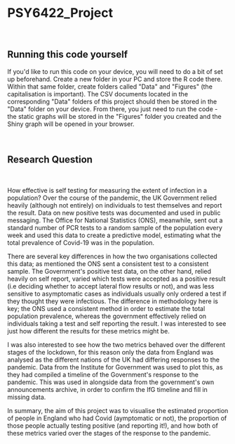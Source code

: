 # PSY6422_Project

&nbsp;

## Running this code yourself

If you'd like to run this code on your device, you will need to do a bit of set up beforehand. Create a new folder in your PC and store the R code there. Within that same folder, create folders called "Data" and "Figures" (the capitalisation is important). The CSV documents located in the corresponding "Data" folders of this project should then be stored in the "Data" folder on your device. From there, you just need to run the code - the static graphs will be stored in the "Figures" folder you created and the Shiny graph will be opened in your browser. 

&nbsp;

## Research Question 

&nbsp;

How effective is self testing for measuring the extent of infection in a population? Over the course of the pandemic, the UK Government relied heavily (although not entirely) on individuals to test themselves and report the result. Data on new positive tests was documented and used in public messaging. The Office for National Statistics (ONS), meanwhile, sent out a standard number of PCR tests to a random sample of the population every week and used this data to create a predictive model, estimating what the total prevalence of Covid-19 was in the population. 

There are several key differences in how the two organisations collected this data; as mentioned the ONS sent a consistent test to a consistent sample. The Government's positive test data, on the other hand, relied heavily on self report, varied which tests were accepted as a positive result (i.e deciding whether to accept lateral flow results or not), and was less sensitive to asymptomatic cases as individuals usually only ordered a test if they thought they were infectious. The difference in methodology here is key; the ONS used a consistent method in order to estimate the total population prevalence, whereas the government effectively relied on individuals taking a test and self reporting the result. I was interested to see just how different the results for these metrics might be.

I was also interested to see how the two metrics behaved over the different stages of the lockdown, for this reason only the data from England was analysed as the different nations of the UK had differing responses to the pandemic. Data from the Institute for Government was used to plot this, as they had compiled a timeline of the Government's response to the pandemic. This was used in alongside data from the government's own announcements archive, in order to confirm the IfG timeline and fill in missing data. 

In summary, the aim of this project was to visualise the estimated proportion of people in England who had Covid (aymptomatic or not), the proportion of those people actually testing positive (and reporting it!), and how both of these metrics varied over the stages of the response to the pandemic.
